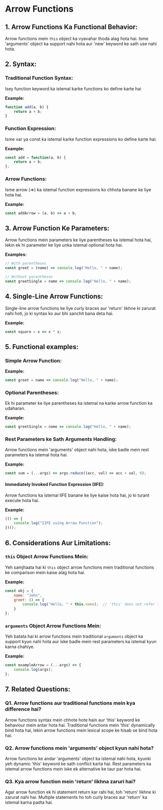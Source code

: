 # Arrow Functions

## 1. Arrow Functions Ka Functional Behavior:

   Arrow functions mein `this` object ka vyavahar thoda alag hota hai. Isme 'arguments' object ka support nahi hota aur 'new' keyword ke sath use nahi hota.

## 2. Syntax:

### Traditional Function Syntax:

   Isey function keyword ka istemal karke functions ko define karte hai

   **Example:**
   ```javascript
   function add(a, b) {
       return a + b;
   }
   ```

### Function Expression:

   Isme var ya const ka istemal karke function expressions ko define karte hai:
   
   **Example:**
   ```javascript
   const add = function(a, b) {
       return a + b;
   };
   ```

### Arrow Functions:

   Isme arrow (=>) ka istemal function expressions ko chhota banane ke liye hota hai.

   **Example:**
   ```javascript
   const addArrow = (a, b) => a + b;
   ```

## 3. Arrow Function Ke Parameters:

   Arrow functions mein parameters ke liye parentheses ka istemal hota hai, lekin ek hi parameter ke liye unka istemal optional hota hai.

   **Examples:**
   ```javascript
   // With parentheses
   const greet = (name) => console.log("Hello, " + name);

   // Without parentheses
   const greetSingle = name => console.log("Hello, " + name);
   ```

## 4. Single-Line Arrow Functions:

   Single-line arrow functions ke liye curly braces aur 'return' likhne ki zarurat nahi hoti, jo ki syntax ko aur bhi sanchit bana deta hai.

   **Example:**
   ```javascript
   const square = x => x * x;
   ```

## 5. Functional examples:

### Simple Arrow Function:

   **Example:**
   ```javascript
   const greet = name => console.log("Hello, " + name);
   ```

### Optional Parentheses:

   Ek hi parameter ke liye parentheses ka istemal na karke arrow function ka udaharan.

   **Example:**
   ```javascript
   const greetSingle = name => console.log("Hello, " + name);
   ```

### Rest Parameters ke Sath Arguments Handling:

   Arrow functions mein 'arguments' object nahi hota, iske badle mein rest parameters ka istemal hota hai.

   **Example:**
   ```javascript
   const sum = (...args) => args.reduce((acc, val) => acc + val, 0);
   ```

#### Immediately Invoked Function Expression (IIFE):

   Arrow functions ka istemal IIFE banane ke liye kaise hota hai, jo ki turant execute hota hai.

   **Example:**
   ```javascript
   (() => {
       console.log("IIFE using Arrow Function");
   })();
   ```

## 6. Considerations Aur Limitations:

### `this` Object Arrow Functions Mein:

   Yeh samjhaata hai ki `this` object arrow functions mein traditional functions ke comparison mein kaise alag hota hai.

   **Example:**
   ```javascript
   const obj = {
       name: "John",
       greet: () => {
           console.log("Hello, " + this.name);  // 'this' does not refer to obj
       }
   };
   ```

### `arguments` Object Arrow Functions Mein:

   Yeh batata hai ki arrow functions mein traditional `arguments` object ka support kyun nahi hota aur iske badle mein rest parameters ka istemal kyun karna chahiye.

   **Example:**
   ```javascript
   const exampleArrow = (...args) => {
       console.log(args);
   };
   ```

## 7. Related Questions:

### Q1. Arrow functions aur traditional functions mein kya difference hai?

   Arrow functions syntax mein chhote hote hain aur 'this' keyword ke behaviour mein antar hota hai. Traditional functions mein 'this' dynamically bind hota hai, lekin arrow functions mein lexical scope ke hisab se bind hota hai.

### Q2. Arrow functions mein 'arguments' object kyun nahi hota?

   Arrow functions ke andar 'arguments' object ka istemal nahi hota, kyunki yeh dynamic 'this' keyword ke sath conflict karta hai. Rest parameters ka istemal arrow functions mein iske ek alternative ke taur par hota hai.

### Q3. Kya arrow function mein 'return' likhna zaruri hai?

   Agar arrow function ek hi statement return kar rahi hai, toh 'return' likhne ki zarurat nahi hai. Multiple statements ho toh curly braces aur 'return' ka istemal karna padta hai.
